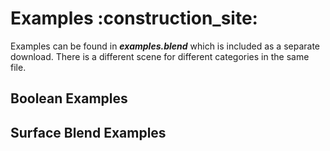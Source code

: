 # Examples :construction_site:
Examples can be found in ***examples.blend*** which is included as a separate download. There is a different scene for different categories in the same file.

## Boolean Examples

## Surface Blend Examples